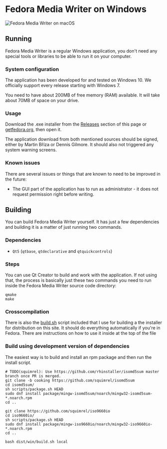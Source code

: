 # Fedora Media Writer on Windows

![Fedora Media Writer on macOS](/dist/screenshots/win_main.png)

## Running

Fedora Media Writer is a regular Windows application, you don't need any special tools or libraries to be able to run it on your computer.

### System configuration

The application has been developed for and tested on Windows 10. We officially support every release starting with Windows 7.

You need to have about 200MB of free memory (RAM) available. It will take about 70MB of space on your drive.

### Usage

Download the .exe installer from the [Releases](../../releases) section of this page or [getfedora.org](https://getfedora.org), then open it.

The application download from both mentioned sources should be signed, either by Martin Bříza or Dennis Gilmore. It should also not triggered any system warning screens.

### Known issues 

There are several issues or things that are known to need to be improved in the future:

* The GUI part of the application has to run as administrator - it does not request permission right before writing.

## Building

You can build Fedora Media Writer yourself. It has just a few dependencies and building it is a matter of just running two commands.

### Dependencies

* `Qt5` (`qtbase`, `qtdeclarative` and `qtquickcontrols`)

### Steps

You can use Qt Creator to build and work with the application. If not using that, the process is basically just these two commands you need to run inside the Fedora Media Writer source code directory:

```
qmake
make
```

### Crosscompilation

There is also the [build.sh](/dist/win/build.sh) script included that I use for building a the installer for distribution on this site. It should do everything automatically if you're in Fedora. There are instructions on how to use it inside at the top of the file

### Build using development version of dependencies

The easiest way is to build and install an rpm package and then run the install
script.

```
# TODO(squimrel): Use https://github.com/rhinstaller/isomd5sum master branch once PR is merged.
git clone -b cooking https://github.com/squimrel/isomd5sum
cd isomd5sum/
sh scripts/package.sh HEAD
sudo dnf install package/mingw-isomd5sum/noarch/mingw32-isomd5sum-*.noarch.rpm
cd ..

git clone https://github.com/squimrel/iso9660io
cd iso9660io/
sh scripts/package.sh HEAD
sudo dnf install package/mingw-iso9660io/noarch/mingw32-iso9660io-*.noarch.rpm
cd ..

bash dist/win/build.sh local
```
